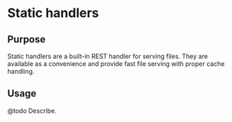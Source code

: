 Static handlers
===============

Purpose
-------

Static handlers are a built-in REST handler for serving files. They
are available as a convenience and provide fast file serving with
proper cache handling.

Usage
-----

@todo Describe.

